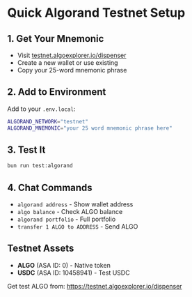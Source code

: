 # Quick Algorand Testnet Setup

## 1. Get Your Mnemonic
- Visit [testnet.algoexplorer.io/dispenser](https://testnet.algoexplorer.io/dispenser)
- Create a new wallet or use existing
- Copy your 25-word mnemonic phrase

## 2. Add to Environment
Add to your `.env.local`:
```bash
ALGORAND_NETWORK="testnet"
ALGORAND_MNEMONIC="your 25 word mnemonic phrase here"
```

## 3. Test It
```bash
bun run test:algorand
```

## 4. Chat Commands
- `algorand address` - Show wallet address
- `algo balance` - Check ALGO balance
- `algorand portfolio` - Full portfolio
- `transfer 1 ALGO to ADDRESS` - Send ALGO

## Testnet Assets
- **ALGO** (ASA ID: 0) - Native token
- **USDC** (ASA ID: 10458941) - Test USDC

Get test ALGO from: https://testnet.algoexplorer.io/dispenser
